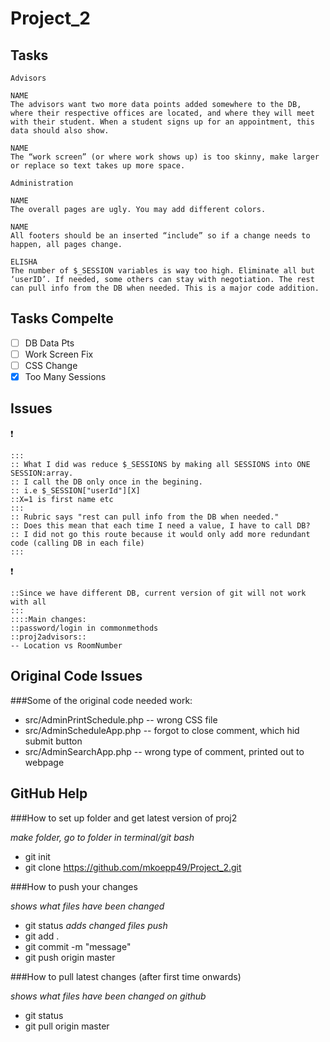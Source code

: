 # Project_2

## Tasks

```
Advisors

NAME
The advisors want two more data points added somewhere to the DB, where their respective offices are located, and where they will meet with their student. When a student signs up for an appointment, this data should also show.

NAME
The “work screen” (or where work shows up) is too skinny, make larger or replace so text takes up more space.
```

```
Administration

NAME
The overall pages are ugly. You may add different colors.

NAME
All footers should be an inserted “include” so if a change needs to happen, all pages change.

ELISHA
The number of $_SESSION variables is way too high. Eliminate all but ‘userID’. If needed, some others can stay with negotiation. The rest can pull info from the DB when needed. This is a major code addition.
```

## Tasks Compelte

- [ ] DB Data Pts
- [ ] Work Screen Fix
- [ ] CSS Change
- [x] Too Many Sessions

## Issues

:exclamation: 
```
:::
:: What I did was reduce $_SESSIONS by making all SESSIONS into ONE SESSION:array.
:: I call the DB only once in the begining. 
:: i.e $_SESSION["userId"][X]
::X=1 is first name etc
:::
:: Rubric says "rest can pull info from the DB when needed."
:: Does this mean that each time I need a value, I have to call DB?
:: I did not go this route because it would only add more redundant code (calling DB in each file)
::: 
```

:exclamation: 
```
::Since we have different DB, current version of git will not work with all
:::
::::Main changes: 
::password/login in commonmethods
::proj2advisors::
-- Location vs RoomNumber
```

## Original Code Issues

###Some of the original code needed work:

- src/AdminPrintSchedule.php -- wrong CSS file
- src/AdminScheduleApp.php -- forgot to close comment, which hid submit button
- src/AdminSearchApp.php -- wrong type of comment, printed out to webpage


## GitHub Help

###How to set up folder and get latest version of proj2

*make folder, go to folder in terminal/git bash*
- git init
- git clone https://github.com/mkoepp49/Project_2.git

###How to push your changes

*shows what files have been changed*
- git status
*adds changed files push*
- git add .
- git commit -m "message"
- git push origin master


###How to pull latest changes (after first time onwards)

*shows what files have been changed on github*
- git status
- git pull origin master
